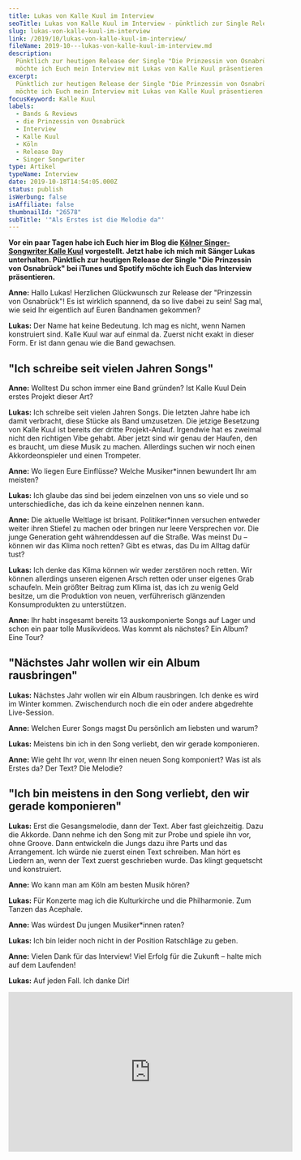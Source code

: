 ```yaml
---
title: Lukas von Kalle Kuul im Interview
seoTitle: Lukas von Kalle Kuul im Interview - pünktlich zur Single Release
slug: lukas-von-kalle-kuul-im-interview
link: /2019/10/lukas-von-kalle-kuul-im-interview/
fileName: 2019-10---lukas-von-kalle-kuul-im-interview.md
description:
  Pünktlich zur heutigen Release der Single "Die Prinzessin von Osnabrück"
  möchte ich Euch mein Interview mit Lukas von Kalle Kuul präsentieren.
excerpt:
  Pünktlich zur heutigen Release der Single "Die Prinzessin von Osnabrück"
  möchte ich Euch mein Interview mit Lukas von Kalle Kuul präsentieren.
focusKeyword: Kalle Kuul
labels:
  - Bands & Reviews
  - die Prinzessin von Osnabrück
  - Interview
  - Kalle Kuul
  - Köln
  - Release Day
  - Singer Songwriter
type: Artikel
typeName: Interview
date: 2019-10-18T14:54:05.000Z
status: publish
isWerbung: false
isAffiliate: false
thumbnailId: "26578"
subTitle: '"Als Erstes ist die Melodie da"'
---
```


<strong>Vor ein paar Tagen habe ich Euch hier im Blog die
[Kölner Singer-Songwriter Kalle Kuul](/2019/09/kalle-kuul-die-prinzessin-von-osnabrueck/)
vorgestellt. Jetzt habe ich mich mit Sänger Lukas unterhalten. Pünktlich zur
heutigen Release der Single "Die Prinzessin von Osnabrück" bei iTunes und
Spotify möchte ich Euch das Interview präsentieren.</strong>

<strong>Anne:</strong> Hallo Lukas! Herzlichen Glückwunsch zur Release der
"Prinzessin von Osnabrück"! Es ist wirklich spannend, da so live dabei zu sein!
Sag mal, wie seid Ihr eigentlich auf Euren Bandnamen gekommen?

<strong>Lukas:</strong> Der Name hat keine Bedeutung. Ich mag es nicht, wenn
Namen konstruiert sind. Kalle Kuul war auf einmal da. Zuerst nicht exakt in
dieser Form. Er ist dann genau wie die Band gewachsen.

## "Ich schreibe seit vielen Jahren Songs"

<strong>Anne:</strong> Wolltest Du schon immer eine Band gründen? Ist Kalle Kuul
Dein erstes Projekt dieser Art?

<strong>Lukas:</strong> Ich schreibe seit vielen Jahren Songs. Die letzten Jahre
habe ich damit verbracht, diese Stücke als Band umzusetzen. Die jetzige
Besetzung von Kalle Kuul ist bereits der dritte Projekt-Anlauf. Irgendwie hat es
zweimal nicht den richtigen Vibe gehabt. Aber jetzt sind wir genau der Haufen,
den es braucht, um diese Musik zu machen. Allerdings suchen wir noch einen
Akkordeonspieler und einen Trompeter.

<strong>Anne:</strong> Wo liegen Eure Einflüsse? Welche Musiker\*innen bewundert
Ihr am meisten?

<strong>Lukas:</strong> Ich glaube das sind bei jedem einzelnen von uns so viele
und so unterschiedliche, das ich da keine einzelnen nennen kann.

<strong>Anne:</strong> Die aktuelle Weltlage ist brisant. Politiker\*innen
versuchen entweder weiter ihren Stiefel zu machen oder bringen nur leere
Versprechen vor. Die junge Generation geht währenddessen auf die Straße. Was
meinst Du – können wir das Klima noch retten? Gibt es etwas, das Du im Alltag
dafür tust?

<strong>Lukas:</strong> Ich denke das Klima können wir weder zerstören noch
retten. Wir können allerdings unseren eigenen Arsch retten oder unser eigenes
Grab schaufeln. Mein größter Beitrag zum Klima ist, das ich zu wenig Geld
besitze, um die Produktion von neuen, verführerisch glänzenden Konsumprodukten
zu unterstützen.

<strong>Anne:</strong> Ihr habt insgesamt bereits 13 auskomponierte Songs auf
Lager und schon ein paar tolle Musikvideos. Was kommt als nächstes? Ein Album?
Eine Tour?

## "Nächstes Jahr wollen wir ein Album rausbringen"

<strong>Lukas:</strong> Nächstes Jahr wollen wir ein Album rausbringen. Ich
denke es wird im Winter kommen. Zwischendurch noch die ein oder andere
abgedrehte Live-Session.

<strong>Anne:</strong> Welchen Eurer Songs magst Du persönlich am liebsten und
warum?

<strong>Lukas:</strong> Meistens bin ich in den Song verliebt, den wir gerade
komponieren.

<strong>Anne:</strong> Wie geht Ihr vor, wenn Ihr einen neuen Song komponiert?
Was ist als Erstes da? Der Text? Die Melodie?

## "Ich bin meistens in den Song verliebt, den wir gerade komponieren"

<strong>Lukas:</strong> Erst die Gesangsmelodie, dann der Text. Aber fast
gleichzeitig. Dazu die Akkorde. Dann nehme ich den Song mit zur Probe und spiele
ihn vor, ohne Groove. Dann entwickeln die Jungs dazu ihre Parts und das
Arrangement. Ich würde nie zuerst einen Text schreiben. Man hört es Liedern an,
wenn der Text zuerst geschrieben wurde. Das klingt gequetscht und konstruiert.

<strong>Anne:</strong> Wo kann man am Köln am besten Musik hören?

<strong>Lukas:</strong> Für Konzerte mag ich die Kulturkirche und die
Philharmonie. Zum Tanzen das Acephale.

<strong>Anne:</strong> Was würdest Du jungen Musiker\*innen raten?

<strong>Lukas:</strong> Ich bin leider noch nicht in der Position Ratschläge zu
geben.

<strong>Anne:</strong> Vielen Dank für das Interview! Viel Erfolg für die
Zukunft – halte mich auf dem Laufenden!

<strong>Lukas:</strong> Auf jeden Fall. Ich danke Dir!

<iframe src="https://www.youtube.com/embed/9bhzuqbPVC4" width="560" height="315" frameborder="0" allowfullscreen="allowfullscreen"></iframe>
